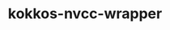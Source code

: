 ---
title: "kokkos-nvcc-wrapper"
layout: cache
categories: [package, v0.18.0]
meta: {"versions": ["3.2.00"], "compilers": ["gcc@=7.5.0"], "oss": ["ubuntu18.04"], "platforms": ["linux"], "targets": ["x86_64"], "stacks": ["e4s", "root"], "num_specs": 2, "num_specs_by_stack": {"e4s": 2, "root": 2}}
spec_details: [{"hash": "2ebkhwgxsjsd4dsap3i4yf7rjy5f7m6p", "compiler": "gcc@=7.5.0", "versions": ["3.2.00"], "os": "ubuntu18.04", "platform": "linux", "target": "x86_64", "variants": ["+mpi"], "stacks": ["e4s", "root"], "size": "-", "tarball": "https://binaries.spack.io/v0.18.0/build_cache/linux-ubuntu18.04-x86_64/gcc-7.5.0/kokkos-nvcc-wrapper-3.2.00/linux-ubuntu18.04-x86_64-gcc-7.5.0-kokkos-nvcc-wrapper-3.2.00-2ebkhwgxsjsd4dsap3i4yf7rjy5f7m6p.spack"}, {"hash": "h6vanvgama5vhjmmlpdlgz3etxniil6e", "compiler": "gcc@=7.5.0", "versions": ["3.2.00"], "os": "ubuntu18.04", "platform": "linux", "target": "x86_64", "variants": ["+mpi"], "stacks": ["e4s", "root"], "size": "-", "tarball": "https://binaries.spack.io/v0.18.0/build_cache/linux-ubuntu18.04-x86_64/gcc-7.5.0/kokkos-nvcc-wrapper-3.2.00/linux-ubuntu18.04-x86_64-gcc-7.5.0-kokkos-nvcc-wrapper-3.2.00-h6vanvgama5vhjmmlpdlgz3etxniil6e.spack"}]
---